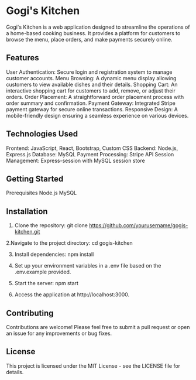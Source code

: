 # Gogi's Kitchen
Gogi's Kitchen is a web application designed to streamline the operations of a home-based cooking business. It provides a platform for customers to browse the menu, place orders, and make payments securely online.

## Features
User Authentication: Secure login and registration system to manage customer accounts.
Menu Browsing: A dynamic menu display allowing customers to view available dishes and their details.
Shopping Cart: An interactive shopping cart for customers to add, remove, or adjust their orders.
Order Placement: A straightforward order placement process with order summary and confirmation.
Payment Gateway: Integrated Stripe payment gateway for secure online transactions.
Responsive Design: A mobile-friendly design ensuring a seamless experience on various devices.

## Technologies Used
Frontend: JavaScript, React, Bootstrap, Custom CSS
Backend: Node.js, Express.js
Database: MySQL
Payment Processing: Stripe API
Session Management: Express-session with MySQL session store

## Getting Started
Prerequisites
Node.js
MySQL

## Installation
1. Clone the repository:
git clone https://github.com/yourusername/gogis-kitchen.git

2.Navigate to the project directory:
cd gogis-kitchen

3. Install dependencies:
npm install

4. Set up your environment variables in a .env file based on the .env.example provided.

5. Start the server:
npm start

6. Access the application at http://localhost:3000.

## Contributing
Contributions are welcome! Please feel free to submit a pull request or open an issue for any improvements or bug fixes.

## License
This project is licensed under the MIT License - see the LICENSE file for details.
